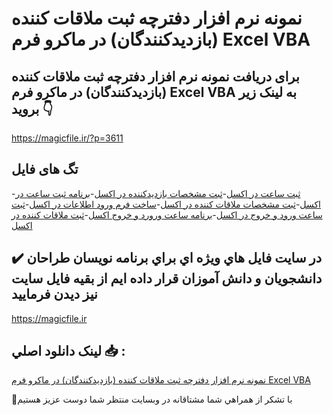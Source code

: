 # نمونه نرم افزار دفترچه ثبت ملاقات کننده (بازدیدکنندگان) در ماکرو فرم Excel VBA

## برای دریافت نمونه نرم افزار دفترچه ثبت ملاقات کننده (بازدیدکنندگان) در ماکرو فرم Excel VBA به لینک زیر بروید 👇

https://magicfile.ir/?p=3611

## تگ های فایل

-[ثبت ساعت در اکسل](https://magicfile.ir/product/%d9%86%d8%b1%d9%85-%d8%a7%d9%81%d8%b2%d8%a7%d8%b1-%d8%af%d9%81%d8%aa%d8%b1%da%86%d9%87-%d8%ab%d8%a8%d8%aa-%d9%85%d9%84%d8%a7%d9%82%d8%a7%d8%aa-%da%a9%d9%86%d9%86%d8%af%d9%87-%d8%a8%d8%a7%d8%b2%d8%af%db%8c%d8%af%da%a9%d9%86%d9%86%d8%af%da%af%d8%a7%d9%86-%d9%85%d8%a7%da%a9%d8%b1%d9%88-%d9%81%d8%b1%d9%85-excel-vba/)-[ثبت مشخصات بازدیدکننده در اکسل](https://magicfile.ir/product/%d9%86%d8%b1%d9%85-%d8%a7%d9%81%d8%b2%d8%a7%d8%b1-%d8%af%d9%81%d8%aa%d8%b1%da%86%d9%87-%d8%ab%d8%a8%d8%aa-%d9%85%d9%84%d8%a7%d9%82%d8%a7%d8%aa-%da%a9%d9%86%d9%86%d8%af%d9%87-%d8%a8%d8%a7%d8%b2%d8%af%db%8c%d8%af%da%a9%d9%86%d9%86%d8%af%da%af%d8%a7%d9%86-%d9%85%d8%a7%da%a9%d8%b1%d9%88-%d9%81%d8%b1%d9%85-excel-vba/)-[برنامه ثبت ساعت در اکسل](https://magicfile.ir/product/%d9%86%d8%b1%d9%85-%d8%a7%d9%81%d8%b2%d8%a7%d8%b1-%d8%af%d9%81%d8%aa%d8%b1%da%86%d9%87-%d8%ab%d8%a8%d8%aa-%d9%85%d9%84%d8%a7%d9%82%d8%a7%d8%aa-%da%a9%d9%86%d9%86%d8%af%d9%87-%d8%a8%d8%a7%d8%b2%d8%af%db%8c%d8%af%da%a9%d9%86%d9%86%d8%af%da%af%d8%a7%d9%86-%d9%85%d8%a7%da%a9%d8%b1%d9%88-%d9%81%d8%b1%d9%85-excel-vba/)-[ثبت مشخصات ملاقات کننده در اکسل](https://magicfile.ir/product/%d9%86%d8%b1%d9%85-%d8%a7%d9%81%d8%b2%d8%a7%d8%b1-%d8%af%d9%81%d8%aa%d8%b1%da%86%d9%87-%d8%ab%d8%a8%d8%aa-%d9%85%d9%84%d8%a7%d9%82%d8%a7%d8%aa-%da%a9%d9%86%d9%86%d8%af%d9%87-%d8%a8%d8%a7%d8%b2%d8%af%db%8c%d8%af%da%a9%d9%86%d9%86%d8%af%da%af%d8%a7%d9%86-%d9%85%d8%a7%da%a9%d8%b1%d9%88-%d9%81%d8%b1%d9%85-excel-vba/)-[ساخت فرم ورود اطلاعات در اکسل](https://magicfile.ir/product/%d9%86%d8%b1%d9%85-%d8%a7%d9%81%d8%b2%d8%a7%d8%b1-%d8%af%d9%81%d8%aa%d8%b1%da%86%d9%87-%d8%ab%d8%a8%d8%aa-%d9%85%d9%84%d8%a7%d9%82%d8%a7%d8%aa-%da%a9%d9%86%d9%86%d8%af%d9%87-%d8%a8%d8%a7%d8%b2%d8%af%db%8c%d8%af%da%a9%d9%86%d9%86%d8%af%da%af%d8%a7%d9%86-%d9%85%d8%a7%da%a9%d8%b1%d9%88-%d9%81%d8%b1%d9%85-excel-vba/)-[ثبت ساعت ورود و خروج در اکسل](https://magicfile.ir/product/%d9%86%d8%b1%d9%85-%d8%a7%d9%81%d8%b2%d8%a7%d8%b1-%d8%af%d9%81%d8%aa%d8%b1%da%86%d9%87-%d8%ab%d8%a8%d8%aa-%d9%85%d9%84%d8%a7%d9%82%d8%a7%d8%aa-%da%a9%d9%86%d9%86%d8%af%d9%87-%d8%a8%d8%a7%d8%b2%d8%af%db%8c%d8%af%da%a9%d9%86%d9%86%d8%af%da%af%d8%a7%d9%86-%d9%85%d8%a7%da%a9%d8%b1%d9%88-%d9%81%d8%b1%d9%85-excel-vba/)-[برنامه ساعت ورورد و خروج اکسل](https://magicfile.ir/product/%d9%86%d8%b1%d9%85-%d8%a7%d9%81%d8%b2%d8%a7%d8%b1-%d8%af%d9%81%d8%aa%d8%b1%da%86%d9%87-%d8%ab%d8%a8%d8%aa-%d9%85%d9%84%d8%a7%d9%82%d8%a7%d8%aa-%da%a9%d9%86%d9%86%d8%af%d9%87-%d8%a8%d8%a7%d8%b2%d8%af%db%8c%d8%af%da%a9%d9%86%d9%86%d8%af%da%af%d8%a7%d9%86-%d9%85%d8%a7%da%a9%d8%b1%d9%88-%d9%81%d8%b1%d9%85-excel-vba/)-[ثبت ملاقات کننده در اکسل](https://magicfile.ir/product/%d9%86%d8%b1%d9%85-%d8%a7%d9%81%d8%b2%d8%a7%d8%b1-%d8%af%d9%81%d8%aa%d8%b1%da%86%d9%87-%d8%ab%d8%a8%d8%aa-%d9%85%d9%84%d8%a7%d9%82%d8%a7%d8%aa-%da%a9%d9%86%d9%86%d8%af%d9%87-%d8%a8%d8%a7%d8%b2%d8%af%db%8c%d8%af%da%a9%d9%86%d9%86%d8%af%da%af%d8%a7%d9%86-%d9%85%d8%a7%da%a9%d8%b1%d9%88-%d9%81%d8%b1%d9%85-excel-vba/)

## ✔️ در سايت فايل هاي ويژه اي براي برنامه نويسان طراحان دانشجويان و دانش آموزان قرار داده ايم از بقيه فايل سايت نيز ديدن فرماييد

https://magicfile.ir


## لينک دانلود اصلي 📥 :

[نمونه نرم افزار دفترچه ثبت ملاقات کننده (بازدیدکنندگان) در ماکرو فرم Excel VBA](https://magicfile.ir/product/%d9%86%d8%b1%d9%85-%d8%a7%d9%81%d8%b2%d8%a7%d8%b1-%d8%af%d9%81%d8%aa%d8%b1%da%86%d9%87-%d8%ab%d8%a8%d8%aa-%d9%85%d9%84%d8%a7%d9%82%d8%a7%d8%aa-%da%a9%d9%86%d9%86%d8%af%d9%87-%d8%a8%d8%a7%d8%b2%d8%af%db%8c%d8%af%da%a9%d9%86%d9%86%d8%af%da%af%d8%a7%d9%86-%d9%85%d8%a7%da%a9%d8%b1%d9%88-%d9%81%d8%b1%d9%85-excel-vba/) 


🙏با تشکر از همراهي شما مشتاقانه در وبسایت منتظر شما دوست عزیز هستیم

